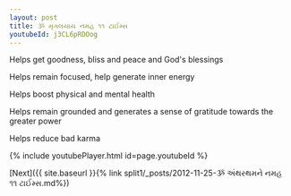 ```yaml
---
layout: post
title: ૐ મૃગલયાય નમહ ૧૧ ટાઈમ્સ
youtubeId: j3CL6pRDOog
---
```

 
 
Helps get goodness, bliss and peace and God's blessings
 
Helps remain focused, help generate inner energy 
 
Helps boost physical and mental health 
 
Helps remain grounded and generates a sense of gratitude towards the greater power 
 
Helps reduce bad karma
 
 
 
 


{% include youtubePlayer.html id=page.youtubeId %}
 
[Next]({{ site.baseurl }}{% link  split1/_posts/2012-11-25-ૐ અંથરથમને નમહ ૧૧ ટાઈમ્સ.md%})
 
